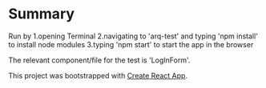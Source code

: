 # Summary

Run by 
1.opening Terminal
2.navigating to 'arq-test' and typing 'npm install' to install node modules
3.typing 'npm start' to start the app in the browser

The relevant component/file for the test is 'LogInForm'.

This project was bootstrapped with [Create React App](https://github.com/facebook/create-react-app).

